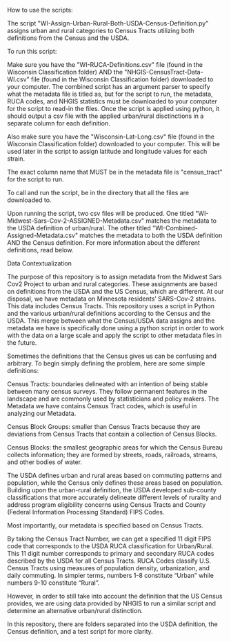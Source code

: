 How to use the scripts:

The script "WI-Assign-Urban-Rural-Both-USDA-Census-Definition.py" assigns urban and rural categories to Census Tracts utilizing both definitions from the Census and the USDA.

To run this script:

Make sure you have the "WI-RUCA-Definitions.csv" file (found in the Wisconsin Classification folder) AND the "NHGIS-CensusTract-Data-WI.csv" file (found in the Wisconsin Classification folder) downloaded to your computer. The combined script has an argument parser to specify what the metadata file is titled as, but for the script to run, the metadata, RUCA codes, and NHGIS statistics must be downloaded to your computer for the script to read-in the files. Once the script is applied using python, it should output a csv file with the applied urban/rural disctinctions in a separate column for each definition.

Also make sure you have the "Wisconsin-Lat-Long.csv" file (found in the Wisconsin Classification folder) downloaded to your computer. This will be used later in the script to assign latitude and longitude values for each strain.

The exact column name that MUST be in the metadata file is "census_tract" for the script to run.

To call and run the script, be in the directory that all the files are downloaded to.

Upon running the script, two csv files will be produced. One titled "WI-Midwest-Sars-Cov-2-ASSIGNED-Metadata.csv" matches the metadata to the USDA definition of urban/rural. The other titled "WI-Combined-Assigned-Metadata.csv" matches the metadata to both the USDA definition AND the Census definition. For more information about the different definitions, read below.




Data Contextualization

The purpose of this repository is to assign metadata from the Midwest Sars Cov2 Project to urban and rural categories. These assignments are based on definitions from the USDA and the US Census, which are different. At our disposal, we have metadata on Minnesota residents’ SARS-Cov-2 strains. This data includes Census Tracts. This repository uses a script in Python and the various urban/rural definitions according to the Census and the USDA. This merge between what the Census/USDA data assigns and the metadata we have is specifically done using a python script in order to work with the data on a large scale and apply the script to other metadata files in the future.

Sometimes the definitions that the Census gives us can be confusing and arbitrary. To begin simply defining the problem, here are some simple definitions:

Census Tracts: boundaries delineated with an intention of being stable between many census surveys. They follow permanent features in the landscape and are commonly used by statisticians and policy makers. The Metadata we have contains Census Tract codes, which is useful in analyzing our Metadata.

Census Block Groups: smaller than Census Tracts because they are deviations from Census Tracts that contain a collection of Census Blocks.

Census Blocks: the smallest geographic areas for which the Census Bureau collects information; they are formed by streets, roads, railroads, streams, and other bodies of water.

The USDA defines urban and rural areas based on commuting patterns and population, while the Census only defines these areas based on population. Building upon the urban-rural definition, the USDA developed sub-county classifications that more accurately delineate different levels of rurality and address program eligibility concerns using Census Tracts and County (Federal Information Processing Standard) FIPS Codes.

Most importantly, our metadata is specified based on Census Tracts.

By taking the Census Tract Number, we can get a specified 11 digit FIPS code that corresponds to the USDA RUCA classification for Urban/Rural. This 11 digit number corresponds to primary and secondary RUCA codes described by the USDA for all Census Tracts. RUCA Codes classify U.S. Census Tracts using measures of population density, urbanization, and daily commuting. In simpler terms, numbers 1-8 constitute “Urban” while numbers 9-10 constitute “Rural”.

However, in order to still take into account the definition that the US Census provides, we are using data provided by NHGIS to run a similar script and determine an alternative urban/rural distinction.

In this repository, there are folders separated into the USDA definition, the Census definition, and a test script for more clarity.
